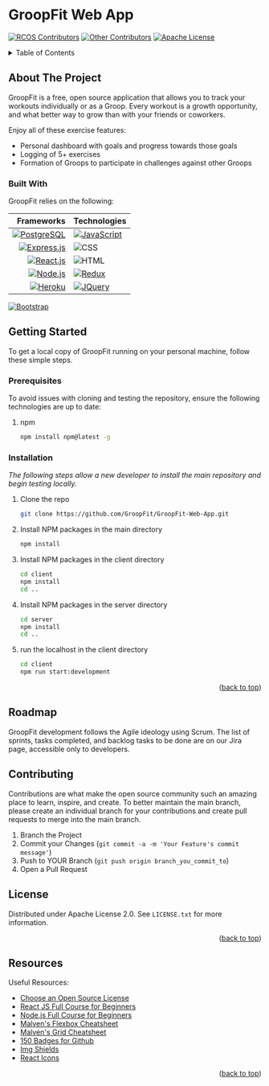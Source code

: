 # GroopFit Web App

<a name="readme-top"></a>

<!-- PROJECT SHIELDS -->
[![RCOS Contributors][contributors-shield]][contributors-url]
[![Other Contributors][other-contributors-shield]][contributors-url]
[![Apache License][license-shield]][license-url]


<!-- PROJECT LOGO -->
<!--
<br />
<div align="center">
  <a href="">
    <img src="" alt="Logo" width="80" height="80">
  </a>

</div>
-->


<!-- TABLE OF CONTENTS -->
<details>
  <summary>Table of Contents</summary>
  <ol>
    <li>
      <a href="#about-the-project">About The Project</a>
      <ul>
        <li><a href="#built-with">Built With</a></li>
      </ul>
    </li>
    <li>
      <a href="#getting-started">Getting Started</a>
      <ul>
        <li><a href="#prerequisites">Prerequisites</a></li>
        <li><a href="#installation">Installation</a></li>
      </ul>
    </li>
    <li><a href="#roadmap">Roadmap</a></li>
    <li><a href="#contributing">Contributing</a></li>
    <li><a href="#license">License</a></li>
    <li><a href="#resources">Resources</a></li>
  </ol>
</details>



<!-- ABOUT THE PROJECT -->
## About The Project

GroopFit is a free, open source application that allows you to track your workouts individually or as a Groop. Every workout is a growth opportunity, and what better way to grow than with your friends or coworkers. 

Enjoy all of these exercise features:
* Personal dashboard with goals and progress towards those goals
* Logging of 5+ exercises
* Formation of Groops to participate in challenges against other Groops


### Built With
GroopFit relies on the following:

| Frameworks | Technologies |
| ---:      |    :----   |
| [![PostgreSQL]][PostgreSQL-url]   | [![JavaScript]][JavaScript-url]     |
| [![Express.js]][Express-url]      | ![CSS]        |
| [![React.js]][React-url]  | ![HTML]|
| [![Node.js]][Node-url]| [![Redux]][Redux-url]|
| [![Heroku]][Heroku-url] | [![JQuery]][JQuery-url]|
[![Bootstrap]][Bootstrap-url]

<!-- GETTING STARTED -->
## Getting Started
To get a local copy of GroopFit running on your personal machine, follow these simple steps.

### Prerequisites

To avoid issues with cloning and testing the repository, ensure the following technologies are up to date:
1. npm
    ```sh
    npm install npm@latest -g
    ```

### Installation

_The following steps allow a new developer to install the main repository and begin testing locally._

1. Clone the repo
   ```sh
   git clone https://github.com/GroopFit/GroopFit-Web-App.git
   ```
2. Install NPM packages in the main directory
   ```sh
   npm install
   ```
3. Install NPM packages in the client directory
   ```sh
   cd client
   npm install
   cd ..
   ```
4. Install NPM packages in the server directory
   ```sh
   cd server
   npm install
   cd ..
   ```
5. run the localhost in the client directory
    ```sh
    cd client
   npm run start:development
   ```

<p align="right">(<a href="#readme-top">back to top</a>)</p>

<!-- ROADMAP -->
## Roadmap
GroopFit development follows the Agile ideology using Scrum. The list of sprints, tasks completed, and backlog tasks to be done are on our Jira page, accessible only to developers. 


<!-- CONTRIBUTING -->
## Contributing

Contributions are what make the open source community such an amazing place to learn, inspire, and create. To better maintain the main branch, please create an individual branch for your contributions and create pull requests to merge into the main branch.

1. Branch the Project
3. Commit your Changes (`git commit -a -m 'Your Feature's commit message'`)
4. Push to YOUR Branch (`git push origin branch_you_commit_to`)
5. Open a Pull Request

<!-- LICENSE -->
## License

Distributed under Apache License 2.0. See `LICENSE.txt` for more information.

<p align="right">(<a href="#readme-top">back to top</a>)</p>

<!-- Resources -->
## Resources

Useful Resources:
* [Choose an Open Source License](https://choosealicense.com)
* [React JS Full Course for Beginners](https://www.youtube.com/watch?v=RVFAyFWO4go&t=39s&ab_channel=DaveGray)
* [Node.js Full Course for Beginners](https://www.youtube.com/watch?v=f2EqECiTBL8&start=11729&ab_channel=DaveGray)
* [Malven's Flexbox Cheatsheet](https://flexbox.malven.co/)
* [Malven's Grid Cheatsheet](https://grid.malven.co/)
* [150 Badges for Github](https://dev.to/envoy_/150-badges-for-github-pnk)
* [Img Shields](https://shields.io)
* [React Icons](https://react-icons.github.io/react-icons/search)

<p align="right">(<a href="#readme-top">back to top</a>)</p>



<!-- MARKDOWN LINKS & IMAGES -->
<!-- https://www.markdownguide.org/basic-syntax/#reference-style-links -->
[contributors-shield]: https://img.shields.io/badge/all_contributors-9-red.svg?style=flat-square
[other-contributors-shield]: https://img.shields.io/badge/contributors-0-red.svg?style=flat-square
[contributors-url]: https://github.com/GroopFit/GroopFit-Web-App/graphs/contributors
[license-shield]: https://img.shields.io/badge/License-Apache_2.0-blue.svg
[license-url]: https://github.com/GroopFit/GroopFit-Web-App/blob/main/LICENSE

[PostgreSQL]: https://img.shields.io/badge/PostgreSQL-316192?style=for-the-badge&logo=postgresql&logoColor=white
[PostgreSQL-url]: https://www.postgresql.org/
[Express.js]: https://img.shields.io/badge/Express.js-404D59?style=for-the-badge
[Express-url]: https://expressjs.com/
[Node.js]: https://img.shields.io/badge/Node.js-43853D?style=for-the-badge&logo=node.js&logoColor=white
[Node-url]: https://nodejs.org/en/
[React.js]: https://img.shields.io/badge/React-20232A?style=for-the-badge&logo=react&logoColor=61DAFB
[React-url]: https://reactjs.org/
[Heroku]: https://img.shields.io/badge/Heroku-430098?style=for-the-badge&logo=heroku&logoColor=white
[Heroku-url]: https://dashboard.heroku.com/login

[Bootstrap]: https://img.shields.io/badge/Bootstrap-563D7C?style=for-the-badge&logo=bootstrap&logoColor=white
[Bootstrap-url]: https://getbootstrap.com
[JQuery]: https://img.shields.io/badge/jQuery-0769AD?style=for-the-badge&logo=jquery&logoColor=white
[JQuery-url]: https://jquery.com 
[HTML]: https://img.shields.io/badge/HTML-239120?style=for-the-badge&logo=html5&logoColor=white
[CSS]: https://img.shields.io/badge/CSS-239120?&style=for-the-badge&logo=css3&logoColor=white
[JavaScript]: https://img.shields.io/badge/JavaScript-F7DF1E?style=for-the-badge&logo=javascript&logoColor=black
[Javascript-url]: https://www.javascript.com/
[Redux]: https://img.shields.io/badge/Redux-593D88?style=for-the-badge&logo=redux&logoColor=white
[Redux-url]: https://redux.js.org/
